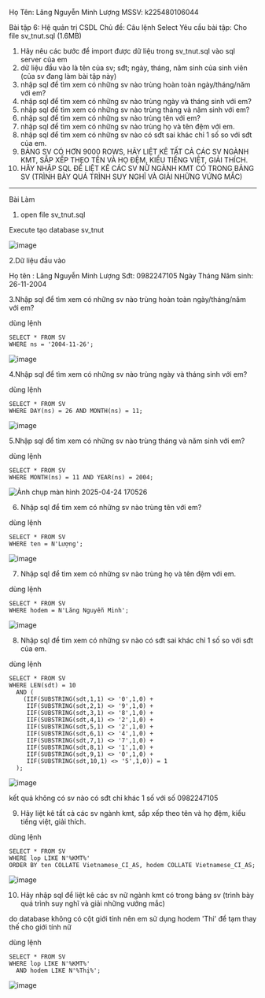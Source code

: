 Họ Tên: Lăng Nguyễn Minh Lượng     MSSV: k225480106044

Bài tập 6: Hệ quản trị CSDL
Chủ đề: Câu lệnh Select
Yêu cầu bài tập: 
Cho file sv_tnut.sql (1.6MB)
1. Hãy nêu các bước để import được dữ liệu trong sv_tnut.sql vào sql server của em
2. dữ liệu đầu vào là tên của sv; sđt; ngày, tháng, năm sinh của sinh viên (của sv đang làm bài tập này)
3. nhập sql để tìm xem có những sv nào trùng hoàn toàn ngày/tháng/năm với em?
4. nhập sql để tìm xem có những sv nào trùng ngày và tháng sinh với em?
5. nhập sql để tìm xem có những sv nào trùng tháng và năm sinh với em?
6. nhập sql để tìm xem có những sv nào trùng tên với em?
7. nhập sql để tìm xem có những sv nào trùng họ và tên đệm với em.
8. nhập sql để tìm xem có những sv nào có sđt sai khác chỉ 1 số so với sđt của em.
9. BẢNG SV CÓ HƠN 9000 ROWS, HÃY LIỆT KÊ TẤT CẢ CÁC SV NGÀNH KMT, SẮP XẾP THEO TÊN VÀ HỌ ĐỆM, KIỂU TIẾNG  VIỆT, GIẢI THÍCH.
10. HÃY NHẬP SQL ĐỂ LIỆT KÊ CÁC SV NỮ NGÀNH KMT CÓ TRONG BẢNG SV (TRÌNH BÀY QUÁ TRÌNH SUY NGHĨ VÀ GIẢI NHỮNG VỨNG MẮC)
--------------------------------------------------------------------------------------------------------------------
Bài Làm

1. open file sv_tnut.sql

Execute tạo database sv_tnut

![image](https://github.com/user-attachments/assets/fdf801bd-f76b-4303-a277-b87430d9bfe7)

2.Dữ liệu đầu vào 

Họ tên : Lăng Nguyễn Minh Lượng
Sđt: 0982247105
Ngày Tháng Năm sinh: 26-11-2004

3.Nhập sql để tìm xem có những sv nào trùng hoàn toàn ngày/tháng/năm với em?

dùng lệnh
```
SELECT * FROM SV
WHERE ns = '2004-11-26';
```
![image](https://github.com/user-attachments/assets/c70a0e46-81b2-44eb-bd8e-7f958ca6996c)


4.Nhập sql để tìm xem có những sv nào trùng ngày và tháng sinh với em?

dùng lệnh 
```
SELECT * FROM SV
WHERE DAY(ns) = 26 AND MONTH(ns) = 11;
```
![image](https://github.com/user-attachments/assets/aa449d40-07ca-4dc5-b451-779f9d8f5689)


5.Nhập sql để tìm xem có những sv nào trùng tháng và năm sinh với em?

dùng lệnh 
```
SELECT * FROM SV
WHERE MONTH(ns) = 11 AND YEAR(ns) = 2004;
```
![Ảnh chụp màn hình 2025-04-24 170526](https://github.com/user-attachments/assets/03b8b601-ded2-4a56-b0d4-a0d963eb8dde)


6. Nhập sql để tìm xem có những sv nào trùng tên với em?

dùng lệnh
```
SELECT * FROM SV
WHERE ten = N'Lượng';
```
![image](https://github.com/user-attachments/assets/a0c9d9ee-cec3-4198-a2eb-150ed67d140b)


7. Nhập sql để tìm xem có những sv nào trùng họ và tên đệm với em.

dùng lệnh 
```
SELECT * FROM SV
WHERE hodem = N'Lăng Nguyễn Minh';
```
![image](https://github.com/user-attachments/assets/5f1571c3-8f8f-402f-974b-6a264772df33)


8. Nhập sql để tìm xem có những sv nào có sđt sai khác chỉ 1 số so với sđt của em.

dùng lệnh 

```
SELECT * FROM SV
WHERE LEN(sdt) = 10
  AND (
    (IIF(SUBSTRING(sdt,1,1) <> '0',1,0) +
     IIF(SUBSTRING(sdt,2,1) <> '9',1,0) +
     IIF(SUBSTRING(sdt,3,1) <> '8',1,0) +
     IIF(SUBSTRING(sdt,4,1) <> '2',1,0) +
     IIF(SUBSTRING(sdt,5,1) <> '2',1,0) +
     IIF(SUBSTRING(sdt,6,1) <> '4',1,0) +
     IIF(SUBSTRING(sdt,7,1) <> '7',1,0) +
     IIF(SUBSTRING(sdt,8,1) <> '1',1,0) +
     IIF(SUBSTRING(sdt,9,1) <> '0',1,0) +
     IIF(SUBSTRING(sdt,10,1) <> '5',1,0)) = 1
  );
```
![image](https://github.com/user-attachments/assets/4955c052-1779-4a15-a07d-42cde9ec0324)


kết quả không có sv nào có sđt chỉ khác 1 số với số 0982247105 

9. Hãy liệt kê tất cả các sv ngành kmt, sắp xếp theo tên và họ đệm, kiểu tiếng việt, giải thích.

dùng lệnh 
```
SELECT * FROM SV
WHERE lop LIKE N'%KMT%'
ORDER BY ten COLLATE Vietnamese_CI_AS, hodem COLLATE Vietnamese_CI_AS;
```
![image](https://github.com/user-attachments/assets/6c874f87-fc57-43e5-89f2-cb03721f1f7e)


10. Hãy nhập sql để liệt kê các sv nữ ngành kmt có trong bảng sv (trình bày quá trình suy nghĩ và giải những vướng mắc)

do database không có cột giới tính nên em sử dụng hodem 'Thi' để tạm thay thế cho giới tính nữ 

dùng lệnh 
```
SELECT * FROM SV
WHERE lop LIKE N'%KMT%'
  AND hodem LIKE N'%Thị%';
```
  ![image](https://github.com/user-attachments/assets/a7ba4f82-5aa5-4327-b759-cc2b670cf1a5)
